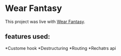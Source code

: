 # Wear Fantasy

This project was live with [Wear Fantasy](https://github.com/facebook/create-react-app).

## features used:
*Custome hook
*Destructuring
*Routing
*Rechatrs api

